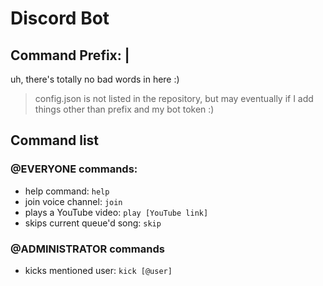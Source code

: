 # Discord Bot

## Command Prefix: |

uh, there's totally no bad words in here :)

 > config.json is not listed in the repository, but may eventually if I add things other than prefix and my bot token :)

## Command list


### @EVERYONE commands:
* help command: `help`
* join voice channel: `join`
* plays a YouTube video: `play [YouTube link]`
* skips current queue'd song: `skip`

### @ADMINISTRATOR commands
* kicks mentioned user: `kick [@user]`